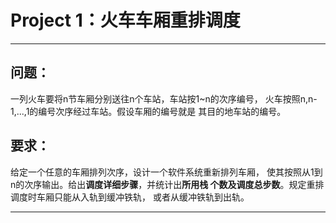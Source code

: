 # Project 1：火车车厢重排调度

------

## 问题：
一列火车要将n节车厢分别送往n个车站，车站按1~n的次序编号，
火车按照n,n-1,...,1的编号次序经过车站。假设车厢的编号就是
其目的地车站的编号。

## 要求：
给定一个任意的车厢排列次序，设计一个软件系统重新排列车厢，
使其按照从1到n的次序输出。给出**调度详细步骤**，并统计出**所用栈
个数及调度总步数**。规定重排调度时车厢只能从入轨到缓冲铁轨，
或者从缓冲铁轨到出轨。

------
